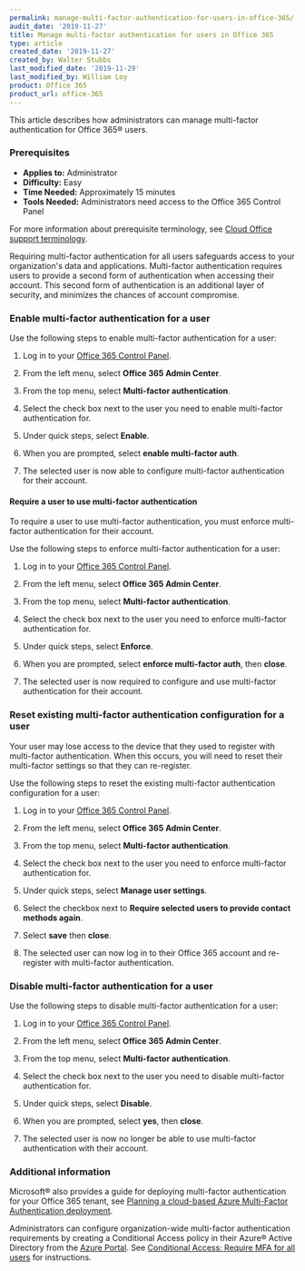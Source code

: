 ```yaml
---
permalink: manage-multi-factor-authentication-for-users-in-office-365/
audit_date: '2019-11-27'
title: Manage multi-factor authentication for users in Office 365
type: article
created_date: '2019-11-27'
created_by: Walter Stubbs
last_modified_date: '2019-11-29'
last_modified_by: William Loy
product: Office 365
product_url: office-365
---
```


This article describes how administrators can manage multi-factor authentication for Office 365&reg; users.

### Prerequisites

- **Applies to:** Administrator
- **Difficulty:** Easy
- **Time Needed:** Approximately 15 minutes
- **Tools Needed:** Administrators need access to the Office 365 Control Panel

For more information about prerequisite terminology, see [Cloud Office support terminology](/how-to/cloud-office-support-terminology).

Requiring multi-factor authentication for all users safeguards access to your organization's data and applications. Multi-factor authentication requires users to provide a second form of authentication when accessing their account. This second form of authentication is an additional layer of security, and minimizes the chances of account compromise.

### Enable multi-factor authentication for a user

Use the following steps to enable multi-factor authentication for a user:

1.	Log in to your [Office 365 Control Panel](https://office365.cp.rackspace.com).

2.	From the left menu, select **Office 365 Admin Center**.

3.	From the top menu, select **Multi-factor authentication**. 

4.	Select the check box next to the user you need to enable multi-factor authentication for.

5.	Under quick steps, select **Enable**.

6.	When you are prompted, select **enable multi-factor auth**.

7.	The selected user is now able to configure multi-factor authentication for their account.

#### Require a user to use multi-factor authentication

To require a user to use multi-factor authentication, you must enforce multi-factor authentication for their account.

Use the following steps to enforce multi-factor authentication for a user:

1.	Log in to your [Office 365 Control Panel](https://office365.cp.rackspace.com).

2.	From the left menu, select **Office 365 Admin Center**.

3.	From the top menu, select **Multi-factor authentication**.

4.	Select the check box next to the user you need to enforce multi-factor authentication for.

5.	Under quick steps, select **Enforce**.

6.	When you are prompted, select **enforce multi-factor auth**, then **close**.

7.	The selected user is now required to configure and use multi-factor authentication for their account.

### Reset existing multi-factor authentication configuration for a user

Your user may lose access to the device that they used to register with multi-factor authentication. When this occurs, you will need to reset their multi-factor settings so that they can re-register.

Use the following steps to reset the existing multi-factor authentication configuration for a user:

1.	Log in to your [Office 365 Control Panel](https://office365.cp.rackspace.com).

2.	From the left menu, select **Office 365 Admin Center**.

3.	From the top menu, select **Multi-factor authentication**.

4.	Select the check box next to the user you need to enforce multi-factor authentication for.

5.	Under quick steps, select **Manage user settings**.

6.	Select the checkbox next to **Require selected users to provide contact methods again**.

7.	Select **save** then **close**.

8.	The selected user can now log in to their Office 365 account and re-register with multi-factor authentication.

### Disable multi-factor authentication for a user

Use the following steps to disable multi-factor authentication for a user:

1.	Log in to your [Office 365 Control Panel](https://office365.cp.rackspace.com).

2.	From the left menu, select **Office 365 Admin Center**.

3.	From the top menu, select **Multi-factor authentication**. 

4.	Select the check box next to the user you need to disable multi-factor authentication for.

5.	Under quick steps, select **Disable**.

6.	When you are prompted, select **yes**, then **close**.

7.	The selected user is now no longer be able to use multi-factor authentication with their account.

### Additional information

Microsoft&reg; also provides a guide for deploying multi-factor authentication for your Office 365 tenant, see [Planning a cloud-based Azure Multi-Factor Authentication deployment](https://docs.microsoft.com/en-us/azure/active-directory/authentication/howto-mfa-getstarted).

Administrators can configure organization-wide multi-factor authentication requirements by creating a Conditional Access policy in their Azure&reg; Active Directory from the [Azure Portal](https://portal.azure.com). See [Conditional Access: Require MFA for all users](https://docs.microsoft.com/en-us/azure/active-directory/conditional-access/howto-conditional-access-policy-all-users-mfa) for instructions.
